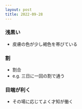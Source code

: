 ```yaml
---
layout: post
title: 2022-09-28
---
```


### 浅黒い
- 皮膚の色が少し褐色を帯びている

### 割
- 割合
- e.g. 三日に一回の割で通う

### 目端が利く
- その場に応じてよく才知が働く

